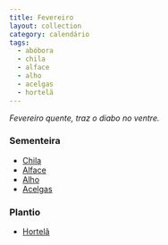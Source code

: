 ```yaml
---
title: Fevereiro
layout: collection
category: calendário
tags:
  - abóbora
  - chila
  - alface
  - alho
  - acelgas
  - hortelã
---
```


_Fevereiro quente, traz o diabo no ventre._

### Sementeira

* [Chila][1]
* [Alface][2]
* [Alho][3]
* [Acelgas][4]

### Plantio

* [Hortelã][5]

[1]: /culturas/abobora/
[2]: /culturas/alface/
[3]: /culturas/alho/
[4]: /culturas/acelgas/
[5]: /culturas/hortela/
